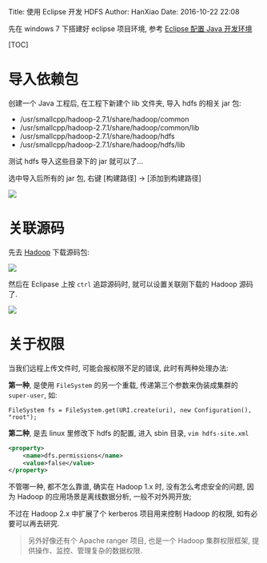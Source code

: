 Title: 使用 Eclipse 开发 HDFS
Author: HanXiao
Date: 2016-10-22 22:08

先在 windows 7 下搭建好 eclipse 项目环境, 参考 [Eclipse 配置 Java 开发环境](http://www.smallcpp.cn/%E5%B7%A5%E5%85%B7%E9%85%8D%E7%BD%AE/Eclipse%20%E9%85%8D%E7%BD%AE%20Java%20%E5%BC%80%E5%8F%91%E7%8E%AF%E5%A2%83.html)

[TOC]

# 导入依赖包
创建一个 Java 工程后, 在工程下新建个 lib 文件夹, 导入 hdfs 的相关 jar 包:

- /usr/smallcpp/hadoop-2.7.1/share/hadoop/common
- /usr/smallcpp/hadoop-2.7.1/share/hadoop/common/lib
- /usr/smallcpp/hadoop-2.7.1/share/hadoop/hdfs
- /usr/smallcpp/hadoop-2.7.1/share/hadoop/hdfs/lib

测试 hdfs 导入这些目录下的 jar 就可以了…

选中导入后所有的 jar 包, 右键 [构建路径] -> [添加到构建路径]

![](http://i59.tinypic.com/2m43bex.jpg)

# 关联源码
先去 [Hadoop](http://archive.apache.org/dist/) 下载源码包:

![]({filename}/images/使用Eclipse开发HDFS/hdfssrc.png)

然后在 Eclipase 上按 `ctrl` 追踪源码时, 就可以设置关联刚下载的 Hadoop 源码了.

![]({filename}/images/使用Eclipse开发HDFS/associatedsrc.png)

# 关于权限
当我们远程上传文件时, 可能会报权限不足的错误, 此时有两种处理办法:

**第一种**, 是使用 `FileSystem` 的另一个重载, 传递第三个参数来伪装成集群的 `super-user`, 如:

`FileSystem fs = FileSystem.get(URI.create(uri), new Configuration(), "root");`

**第二种**, 是去 linux 里修改下 hdfs 的配置, 进入 sbin 目录, `vim hdfs-site.xml`

```xml
<property>
    <name>dfs.permissions</name>
    <value>false</value>
</property>
```

不管哪一种, 都不怎么靠谱, 确实在 Hadoop 1.x 时, 没有怎么考虑安全的问题, 因为 Hadoop 的应用场景是离线数据分析, 一般不对外网开放;

不过在 Hadoop 2.x 中扩展了个 kerberos 项目用来控制 Hadoop 的权限, 如有必要可以再去研究.

> 另外好像还有个 Apache ranger 项目, 也是一个 Hadoop 集群权限框架, 提供操作、监控、管理复杂的数据权限.
